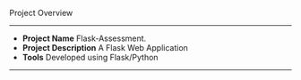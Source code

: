 Project Overview

----
+ **Project Name** Flask-Assessment.
+ **Project Description**  A Flask Web Application
+ **Tools** Developed using Flask/Python

----
